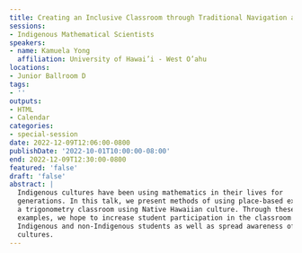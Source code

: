 ```yaml
---
title: Creating an Inclusive Classroom through Traditional Navigation and Wayfinding
sessions:
- Indigenous Mathematical Scientists
speakers:
- name: Kamuela Yong
  affiliation: University of Hawai’i - West O’ahu
locations:
- Junior Ballroom D
tags:
- ''
outputs:
- HTML
- Calendar
categories:
- special-session
date: 2022-12-09T12:06:00-0800
publishDate: '2022-10-01T10:00:00-08:00'
end: 2022-12-09T12:30:00-0800
featured: 'false'
draft: 'false'
abstract: |
  Indigenous cultures have been using mathematics in their lives for
  generations. In this talk, we present methods of using place-based examples in
  a trigonometry classroom using Native Hawaiian culture. Through these
  examples, we hope to increase student participation in the classroom from both
  Indigenous and non-Indigenous students as well as spread awareness of various
  cultures.
---
```

